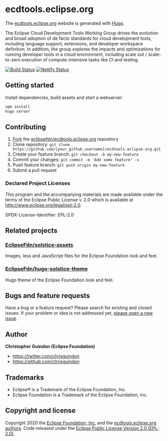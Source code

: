 # ecdtools.eclipse.org

The [ecdtools.eclipse.org](https://ecdtools.eclipse.org) website is generated with [Hugo](https://gohugo.io/documentation/).

The Eclipse Cloud Development Tools Working Group drives the evolution and broad adoption of de facto standards for cloud development tools, including language support, extensions, and developer workspace definition. In addition, the group explores the impacts and optimizations for running developer tools in a cloud environment, including scale out / scale-to-zero execution of compute-intensive tasks like CI and testing.

[![Build Status](https://travis-ci.org/eclipsefdn/ecdtools.eclipse.org.svg?branch=src)](https://travis-ci.org/eclipsefdn/ecdtools.eclipse.org) [![Netlify Status](https://api.netlify.com/api/v1/badges/8d42015f-09c7-46b1-9f9c-419404d01f6d/deploy-status)](https://app.netlify.com/sites/eclipsefdn/deploys)

## Getting started

Install dependencies, build assets and start a webserver:

```bash
npm install 
hugo server
```

## Contributing

1. [Fork](https://help.github.com/articles/fork-a-repo/) the [eclipsefdn/ecdtools.eclipse.org](https://github.com/eclipsefdn/ecdtools.eclipse.org) repository
2. Clone repository: `git clone https://github.com/[your_github_username]/ecdtools.eclipse.org.git`
3. Create your feature branch: `git checkout -b my-new-feature`
4. Commit your changes: `git commit -m 'Add some feature' -s`
5. Push feature branch: `git push origin my-new-feature`
6. Submit a pull request

### Declared Project Licenses

This program and the accompanying materials are made available under the terms
of the Eclipse Public License v. 2.0 which is available at
http://www.eclipse.org/legal/epl-2.0.

SPDX-License-Identifier: EPL-2.0

## Related projects

### [EclipseFdn/solstice-assets](https://github.com/EclipseFdn/solstice-assets)

Images, less and JavaScript files for the Eclipse Foundation look and feel.

### [EclipseFdn/hugo-solstice-theme](https://github.com/EclipseFdn/hugo-solstice-theme)

Hugo theme of the Eclipse Foundation look and feel. 

## Bugs and feature requests

Have a bug or a feature request? Please search for existing and closed issues. If your problem or idea is not addressed yet, [please open a new issue](https://github.com/eclipsefdn/ecdtools.eclipse.org/issues/new).

## Author

**Christopher Guindon (Eclipse Foundation)**

- <https://twitter.com/chrisguindon>
- <https://github.com/chrisguindon>

## Trademarks

* Eclipse® is a Trademark of the Eclipse Foundation, Inc.
* Eclipse Foundation is a Trademark of the Eclipse Foundation, Inc.

## Copyright and license

Copyright 2020 the [Eclipse Foundation, Inc.](https://www.eclipse.org) and the [ecdtools.eclipse.org authors](https://github.com/eclipsefdn/ecdtools.eclipse.org/graphs/contributors). Code released under the [Eclipse Public License Version 2.0 (EPL-2.0)](https://github.com/eclipsefdn/ecdtools.eclipse.org/blob/src/LICENSE).